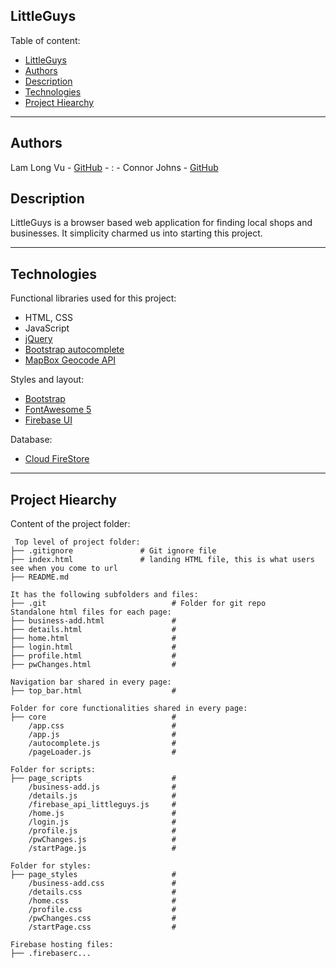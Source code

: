 ## LittleGuys

Table of content:
- [LittleGuys](#littleguys)
- [Authors](#authors)
- [Description](#description)
- [Technologies](#technologies)
- [Project Hiearchy](#project-hiearchy)

***

## Authors
Lam Long Vu - [GitHub](https://github.com/longvulam "It's not much please don't judge.") - : - Connor Johns - [GitHub](https://github.com/apocalypticcow)

## Description
LittleGuys is a browser based web application for finding local shops and businesses. It simplicity charmed us into starting this project.

***

## Technologies
Functional libraries used for this project:
* HTML, CSS
* JavaScript
* [jQuery](https://jquery.com/)
* [Bootstrap autocomplete](https://bootstrap-autocomplete.readthedocs.io/en/latest/)
* [MapBox Geocode API](https://docs.mapbox.com/api/search/geocoding/)

Styles and layout:
* [Bootstrap](https://getbootstrap.com/)
* [FontAwesome 5](https://fontawesome.com/)
* [Firebase UI](https://firebase.google.com/docs/auth/web/firebaseui)

Database:
* [Cloud FireStore](https://firebase.google.com/docs/firestore)

***

## Project Hiearchy
Content of the project folder:

```
 Top level of project folder: 
├── .gitignore               # Git ignore file
├── index.html               # landing HTML file, this is what users see when you come to url
├── README.md

It has the following subfolders and files:
├── .git                            # Folder for git repo
Standalone html files for each page:
├── business-add.html               # 
├── details.html                    # 
├── home.html                       # 
├── login.html                      # 
├── profile.html                    # 
├── pwChanges.html                  # 

Navigation bar shared in every page:
├── top_bar.html                    # 

Folder for core functionalities shared in every page:
├── core                            # 
    /app.css                        # 
    /app.js                         # 
    /autocomplete.js                # 
    /pageLoader.js                  # 

Folder for scripts:
├── page_scripts                    # 
    /business-add.js                # 
    /details.js                     # 
    /firebase_api_littleguys.js     # 
    /home.js                        # 
    /login.js                       # 
    /profile.js                     # 
    /pwChanges.js                   # 
    /startPage.js                   # 

Folder for styles:
├── page_styles                     # 
    /business-add.css               # 
    /details.css                    # 
    /home.css                       # 
    /profile.css                    # 
    /pwChanges.css                  # 
    /startPage.css                  # 

Firebase hosting files: 
├── .firebaserc...

```

